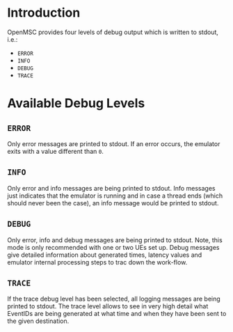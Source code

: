 # Introduction #

OpenMSC provides four levels of debug output which is written to stdout, i.e.:
  * `ERROR`
  * `INFO`
  * `DEBUG`
  * `TRACE`

# Available Debug Levels #

## `ERROR` ##
Only error messages are printed to stdout. If an error occurs, the emulator exits with a value different than `0`.

## `INFO` ##
Only error and info messages are being printed to stdout. Info messages just indicates that the emulator is running and in case a thread ends (which should never been the case), an info message would be printed to stdout.

## `DEBUG` ##
Only error, info and debug messages are being printed to stdout. Note, this mode is only recommended with one or two UEs set up. Debug messages give detailed information about generated times, latency values and emulator internal processing steps to trac down the work-flow.

## `TRACE` ##
If the trace debug level has been selected, all logging messages are being printed to stdout. The trace level allows to see in very high detail what EventIDs are being generated at what time and when they have been sent to the given destination.